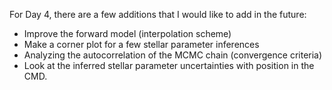 For Day 4, there are a few additions that I would like to add in the future:

- Improve the forward model (interpolation scheme)
- Make a corner plot for a few stellar parameter inferences
- Analyzing the autocorrelation of the MCMC chain (convergence criteria)
- Look at the inferred stellar parameter uncertainties with position in the CMD.
